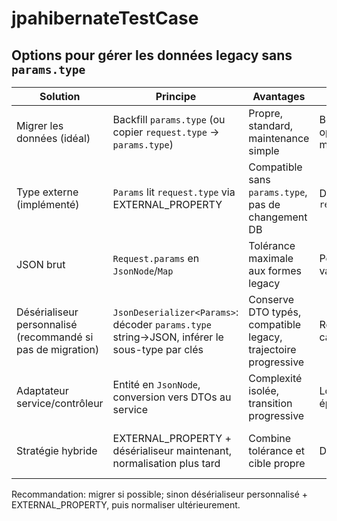 # jpahibernateTestCase

## Options pour gérer les données legacy sans `params.type`

| Solution | Principe | Avantages | Inconvénients | Effort | Risques |
|---|---|---|---|---|---|
| Migrer les données (idéal) | Backfill `params.type` (ou copier `request.type` → `params.type`) | Propre, standard, maintenance simple | Besoin de droits DB, opération de migration | Faible–Moyen | Faibles si script idempotent |
| Type externe (implémenté) | `Params` lit `request.type` via EXTERNAL_PROPERTY | Compatible sans `params.type`, pas de changement DB | Doit avoir toujours `request.type` | Très faible | Lignes sans `request.type` non supportées |
| JSON brut | `Request.params` en `JsonNode`/`Map` | Tolérance maximale aux formes legacy | Perte du typage et validations | Faible | Dette technique, erreurs runtime |
| Désérialiseur personnalisé (recommandé si pas de migration) | `JsonDeserializer<Params>`: décoder `params.type` string→JSON, inférer le sous-type par clés | Conserve DTO typés, compatible legacy, trajectoire progressive | Règles à maintenir, cas ambigus | Moyen | Ambiguïtés si données hétérogènes |
| Adaptateur service/contrôleur | Entité en `JsonNode`, conversion vers DTOs au service | Complexité isolée, transition progressive | Logique éparpillée/dupliquée | Moyen | Similaires au désérialiseur |
| Stratégie hybride | EXTERNAL_PROPERTY + désérialiseur maintenant, normalisation plus tard | Combine tolérance et cible propre | Deux étapes à gérer | Moyen | Glissement si la normalisation tarde |

Recommandation: migrer si possible; sinon désérialiseur personnalisé + EXTERNAL_PROPERTY, puis normaliser ultérieurement.

